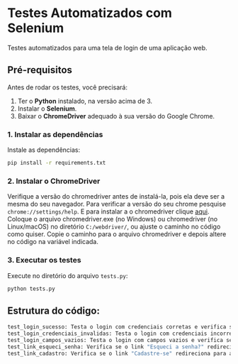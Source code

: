 # Testes Automatizados com Selenium

Testes automatizados para uma tela de login de uma aplicação web.

## Pré-requisitos

Antes de rodar os testes, você precisará:

1. Ter o **Python** instalado, na versão acima de 3.
2. Instalar o **Selenium**.
3. Baixar o **ChromeDriver** adequado à sua versão do Google Chrome.

### 1. Instalar as dependências

Instale as dependências:

```bash
pip install -r requirements.txt

```

### 2. Instalar o ChromeDriver

Verifique a versão do chromedriver antes de instalá-la, pois ela deve ser a mesma do seu navegador. Para verificar a versão do seu chrome pesquise `chrome://settings/help`. E para instalar a o chromedriver clique [aqui](https://googlechromelabs.github.io/chrome-for-testing/). Coloque o arquivo chromedriver.exe (no Windows) ou chromedriver (no Linux/macOS) no diretório `C:/webdriver/`, ou ajuste o caminho no código como quiser. Copie o caminho para o arquivo chromedriver e depois altere no código na variável indicada.

### 3. Executar os testes

Execute no diretório do arquivo `tests.py`:

```bash
python tests.py

```

## Estrutura do código:

```bash
test_login_sucesso: Testa o login com credenciais corretas e verifica se o usuário é redirecionado.
test_login_credenciais_invalidas: Testa o login com credenciais incorretas e verifica se a mensagem de erro é exibida.
test_login_campos_vazios: Testa o login com campos vazios e verifica se a página não é redirecionada.
test_link_esqueci_senha: Verifica se o link "Esqueci a senha?" redireciona para a página de recuperação.
test_link_cadastro: Verifica se o link "Cadastre-se" redireciona para a página de cadastro.
```